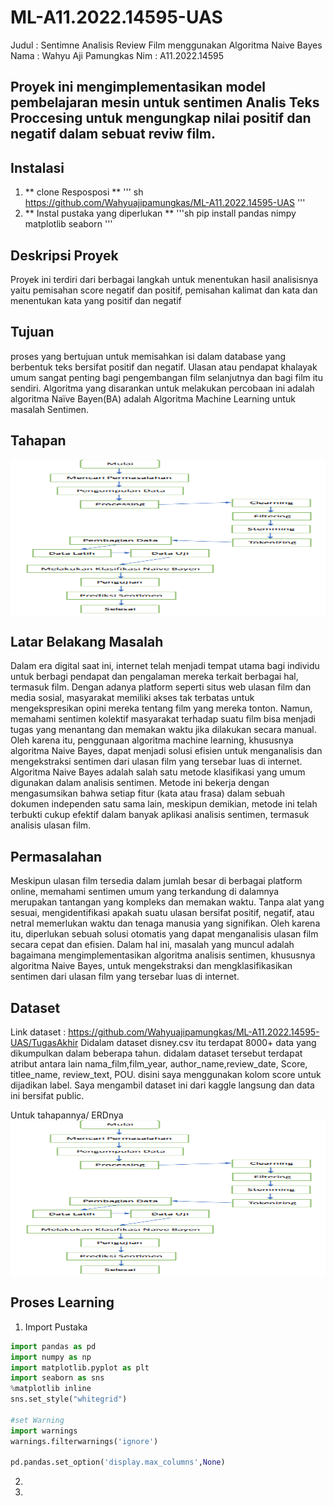 # ML-A11.2022.14595-UAS
Judul : Sentimne Analisis Review Film menggunakan Algoritma Naive Bayes
Nama : Wahyu Aji Pamungkas
Nim : A11.2022.14595

## Proyek ini mengimplementasikan model pembelajaran mesin untuk sentimen Analis Teks Proccesing untuk mengungkap nilai positif dan negatif dalam sebuat reviw film.

## Instalasi
1. ** clone Resposposi ** 
   ''' sh
   https://github.com/Wahyuajipamungkas/ML-A11.2022.14595-UAS
   '''
2. ** Instal pustaka yang diperlukan ** 
   '''sh
   pip install pandas nimpy matplotlib seaborn
   '''

## Deskripsi Proyek
Proyek ini terdiri dari berbagai langkah untuk menentukan hasil analisisnya yaitu pemisahan score negatif dan positif, pemisahan kalimat dan kata dan menentukan kata yang positif dan negatif

## Tujuan
proses yang bertujuan untuk memisahkan isi dalam database yang berbentuk teks bersifat positif dan negatif. Ulasan atau pendapat khalayak umum sangat penting bagi pengembangan film selanjutnya dan bagi film itu sendiri. Algoritma yang disarankan untuk melakukan percobaan ini adalah algoritma Naïve Bayen(BA) adalah Algoritma Machine Learning untuk masalah Sentimen. 

## Tahapan
<img src="images/Screenshot 2024-07-25 202852.png" align="center" width="800" height="250">

## Latar Belakang Masalah
Dalam era digital saat ini, internet telah menjadi tempat utama bagi 
individu untuk berbagi pendapat dan pengalaman mereka terkait berbagai hal, 
termasuk film. Dengan adanya platform seperti situs web ulasan film dan media 
sosial, masyarakat memiliki akses tak terbatas untuk mengekspresikan opini 
mereka tentang film yang mereka tonton.
 Namun, memahami sentimen kolektif masyarakat terhadap suatu film bisa 
menjadi tugas yang menantang dan memakan waktu jika dilakukan secara 
manual. Oleh karena itu, penggunaan algoritma machine learning, khususnya 
algoritma Naive Bayes, dapat menjadi solusi efisien untuk menganalisis dan 
mengekstraksi sentimen dari ulasan film yang tersebar luas di internet.
 Algoritma Naive Bayes adalah salah satu metode klasifikasi yang umum 
digunakan dalam analisis sentimen. Metode ini bekerja dengan mengasumsikan 
bahwa setiap fitur (kata atau frasa) dalam sebuah dokumen independen satu 
sama lain, meskipun demikian, metode ini telah terbukti cukup efektif dalam 
banyak aplikasi analisis sentimen, termasuk analisis ulasan film.

## Permasalahan
Meskipun ulasan film tersedia dalam jumlah besar di berbagai platform 
online, memahami sentimen umum yang terkandung di dalamnya merupakan 
tantangan yang kompleks dan memakan waktu. Tanpa alat yang sesuai, 
mengidentifikasi apakah suatu ulasan bersifat positif, negatif, atau netral 
memerlukan waktu dan tenaga manusia yang signifikan.
 Oleh karena itu, diperlukan sebuah solusi otomatis yang dapat menganalisis 
ulasan film secara cepat dan efisien. Dalam hal ini, masalah yang muncul adalah 
bagaimana mengimplementasikan algoritma analisis sentimen, khususnya 
algoritma Naive Bayes, untuk mengekstraksi dan mengklasifikasikan sentimen 
dari ulasan film yang tersebar luas di internet.

## Dataset
Link dataset : https://github.com/Wahyuajipamungkas/ML-A11.2022.14595-UAS/TugasAkhir
Didalam dataset disney.csv itu terdapat 8000+ data yang dikumpulkan dalam beberapa tahun. didalam dataset tersebut terdapat atribut antara lain nama_film,film_year, author_name,review_date, Score, titlee_name, review_text, POU. disini saya menggunakan kolom score untuk dijadikan label. Saya mengambil dataset ini dari kaggle langsung dan data ini bersifat public.<br>

Untuk tahapannya/ ERDnya<br>
<img src="images/Screenshot 2024-07-25 202852.png" align="center" width="800" height="250">

## Proses Learning
1. Import Pustaka
```Python
import pandas as pd
import numpy as np
import matplotlib.pyplot as plt
import seaborn as sns
%matplotlib inline
sns.set_style("whitegrid")

#set Warning
import warnings
warnings.filterwarnings('ignore')

pd.pandas.set_option('display.max_columns',None)
```
2. 
3. 
